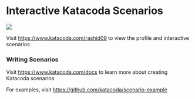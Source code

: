 # Interactive Katacoda Scenarios

[![](http://shields.katacoda.com/katacoda/rashid09/count.svg)](https://www.katacoda.com/rashid09 "Get your profile on Katacoda.com")

Visit https://www.katacoda.com/rashid09 to view the profile and interactive scenarios

### Writing Scenarios
Visit https://www.katacoda.com/docs to learn more about creating Katacoda scenarios

For examples, visit https://github.com/katacoda/scenario-example
